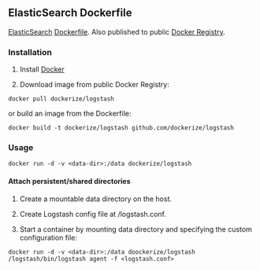 ## ElasticSearch Dockerfile

[ElasticSearch](http://http://www.elasticsearch.org/) [Dockerfile](https://www.docker.io/learn/dockerfile/).  Also published to public [Docker Registry](https://index.docker.io/).

### Installation

1. Install [Docker](https://www.docker.io)

1. Download image from public Docker Registry:

  ```
  docker pull dockerize/logstash
  ```

   or build an image from the Dockerfile:

   ```
   docker build -t dockerize/logstash github.com/dockerize/logstash
   ```

### Usage

```
docker run -d -v <data-dir>:/data dockerize/logstash
```

#### Attach persistent/shared directories

1. Create a mountable data directory <data-dir> on the host.

1. Create Logstash config file at <data-dir>/logstash.conf.

1. Start a container by mounting data directory and specifying the custom configuration file:

```
docker run -d -v <data-dir>:/data doockerize/logstash /logstash/bin/logstash agent -f <logstash.conf>
```